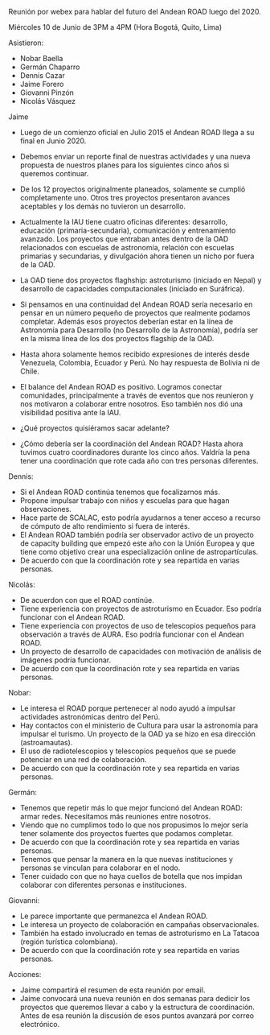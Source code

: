 Reunión por webex para hablar del futuro del Andean ROAD luego del 2020.

Miércoles 10 de Junio de 3PM a 4PM (Hora Bogotá, Quito, Lima)

Asistieron:
- Nobar Baella
- Germán Chaparro
- Dennis Cazar
- Jaime Forero
- Giovanni Pinzón
- Nicolás Vásquez

Jaime 

* Luego de un comienzo oficial en Julio 2015 el Andean ROAD llega a su final en Junio 2020.

* Debemos enviar un reporte final de nuestras actividades y una nueva propuesta de nuestros planes 
para los siguientes cinco años si queremos continuar.

* De los 12 proyectos originalmente planeados, solamente se cumplió completamente uno. Otros tres
proyectos presentaron avances aceptables y los demás no tuvieron un desarrollo.

* Actualmente la IAU tiene cuatro oficinas diferentes: desarrollo, educación (primaria-secundaria), comunicación y entrenamiento avanzado. 
Los proyectos que entraban antes dentro de la OAD relacionados con escuelas de astronomía, relación con escuelas primarias y secundarias, y 
divulgación ahora tienen un nicho por fuera de la OAD.

* La OAD tiene dos proyectos flaghship: astroturismo (iniciado en Nepal) y desarrollo de capacidades computacionales (iniciado en Suráfrica).

* Si pensamos en una continuidad del Andean ROAD sería necesario en pensar en un número pequeño de proyectos que realmente podamos completar.
Además esos proyectos deberían estar en la línea de Astronomía para Desarrollo (no Desarrollo de la Astronomía), podría ser en la misma línea de los
dos proyectos flagship de la OAD.

* Hasta ahora solamente hemos recibido expresiones de interés desde Venezuela, Colombia, Ecuador y Perú. No hay respuesta de Bolivia ni de Chile.

* El balance del Andean ROAD es positivo. Logramos conectar comunidades, principalmente a través de eventos que nos reunieron y nos  motivaron a colaborar entre nosotros. Eso también nos dió una visibilidad positiva ante la IAU.

* ¿Qué proyectos quisiéramos sacar adelante?

* ¿Cómo debería ser la coordinación del Andean ROAD? Hasta ahora tuvimos cuatro coordinadores durante los cinco años. Valdría la pena tener una coordinación que rote cada año con tres personas diferentes.

Dennis:
* Si el Andean ROAD continúa tenemos que focalizarnos más.
* Propone impulsar trabajo con niños y escuelas para que hagan observaciones.
* Hace parte de SCALAC, esto podría ayudarnos a tener acceso a recurso de cómputo de alto rendimiento si fuera de interés.
* El Andean ROAD también podría ser observador activo de un proyecto de capacity building que empezó este año con la Unión Europea y que tiene como objetivo crear una especialización online de astropartículas.
* De acuerdo con que la coordinación rote y sea repartida en varias personas.

Nicolás:
* De acuerdon con que el ROAD continúe.
* Tiene experiencia con proyectos de astroturismo en Ecuador. Eso podría funcionar con el Andean ROAD.
* Tiene experiencia con proyectos de uso de telescopios pequeños para observación a través de AURA.  Eso podría funcionar con el Andean ROAD.
* Un proyecto de desarrollo de capacidades con motivación de análisis de imágenes podría funcionar.
* De acuerdo con que la coordinación rote y sea repartida en varias personas.

Nobar:
* Le interesa el ROAD porque pertenecer al nodo ayudó a impulsar actividades astronómicas dentro del Perú.
* Hay contactos con el ministerio de Cultura para usar la astronomía para impulsar el turismo. Un proyecto de la OAD ya se hizo en esa dirección (astroamautas).
* El uso de radiotelescopios y telescopios pequeños que se puede potenciar en una red de colaboración.
* De acuerdo con que la coordinación rote y sea repartida en varias personas.

Germán:
* Tenemos que repetir más lo que mejor funcionó del Andean ROAD: armar redes. Necesitamos más reuniones entre nosotros.
* Viendo que no cumplimos todo lo que nos propusimos lo mejor sería tener solamente dos proyectos fuertes que podamos completar.
* De acuerdo con que la coordinación rote y sea repartida en varias personas.
* Tenemos que pensar la manera en la que nuevas instituciones y personas se vinculan para colaborar en el nodo.
* Tener cuidado con que no haya cuellos de botella que nos impidan colaborar con diferentes personas e instituciones.


Giovanni:
* Le parece importante que permanezca el Andean ROAD.
* Le interesa un proyecto de colaboración en campañas observacionales.
* También ha estado involucrado en temas de astroturismo en La Tatacoa (región turística colombiana).
* De acuerdo con que la coordinación rote y sea repartida en varias personas.


Acciones:

* Jaime compartirá el resumen de esta reunión por email.
* Jaime convocará una nueva reunión en dos semanas para dedicir los proyectos que queremos llevar a cabo y la estructura de coordinación. Antes de esa reunión la discusión de esos puntos avanzará por correo electrónico.
